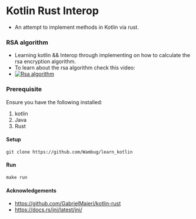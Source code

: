 # Kotlin Rust Interop
  - An attempt to implement methods in Kotlin via rust.  
###  RSA algorithm
  - Learning kotlin && Interop through implementing on how to calculate the rsa encryption algorithm.
  - To learn about the rsa algorithm check this video:
  - [![Rsa algorithm](https://i.ytimg.com/an_webp/4zahvcJ9glg/mqdefault_6s.webp?du=3000&sqp=CICD3poG&rs=AOn4CLDsi3iFhouqiODW8ZQAQrxQJ6JV6A)](https://youtu.be/4zahvcJ9glg)


### Prerequisite
Ensure you have the following installed:
 1. kotlin
 2. Java
 3. Rust

#### Setup
``` 
git clone https://github.com/Wambug/learn_kotlin
```
#### Run
```
make run 
```

#### Acknowledgements
 - https://github.com/GabrielMajeri/kotlin-rust
 - https://docs.rs/jni/latest/jni/
